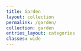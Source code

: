 ```yaml
---
title: Garden
layout: collection
permalink: /garden/
collection: garden
entries_layout: categories
classes: wide
---
```

